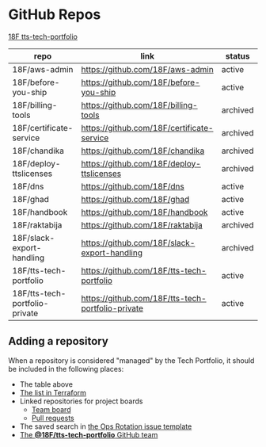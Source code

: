 # GitHub Repos

[18F tts-tech-portfolio](https://github.com/orgs/18F/teams/tts-tech-portfolio/repositories)

| repo                           | link                                              | status   |
| ------------------------------ | ------------------------------------------------- | -------- |
| 18F/aws-admin                  | https://github.com/18F/aws-admin                  | active   |
| 18F/before-you-ship            | https://github.com/18F/before-you-ship            | active   |
| 18F/billing-tools              | https://github.com/18F/billing-tools              | archived |
| 18F/certificate-service        | https://github.com/18F/certificate-service        | archived |
| 18F/chandika                   | https://github.com/18F/chandika                   | archived |
| 18F/deploy-ttslicenses         | https://github.com/18F/deploy-ttslicenses         | archived |
| 18F/dns                        | https://github.com/18F/dns                        | active   |
| 18F/ghad                       | https://github.com/18F/ghad                       | active   |
| 18F/handbook                   | https://github.com/18F/handbook                   | active   |
| 18F/raktabija                  | https://github.com/18F/raktabija                  | archived |
| 18F/slack-export-handling      | https://github.com/18F/slack-export-handling      | archived |
| 18F/tts-tech-portfolio         | https://github.com/18F/tts-tech-portfolio         | active   |
| 18F/tts-tech-portfolio-private | https://github.com/18F/tts-tech-portfolio-private | active   |

## Adding a repository

When a repository is considered "managed" by the Tech Portfolio, it should be included in the following places:

- The table above
- [The list in Terraform](../terraform/main.tf)
- Linked repositories for project boards
  - [Team board](https://github.com/orgs/18F/projects/11/settings/linked_repositories)
  - [Pull requests](https://github.com/orgs/18F/projects/19/settings/linked_repositories)
- The saved search in [the Ops Rotation issue template](../.github/ISSUE_TEMPLATE/ops.md#github)
- [The **@18F/tts-tech-portfolio** GitHub team](https://github.com/orgs/18F/teams/tts-tech-portfolio/repositories)
